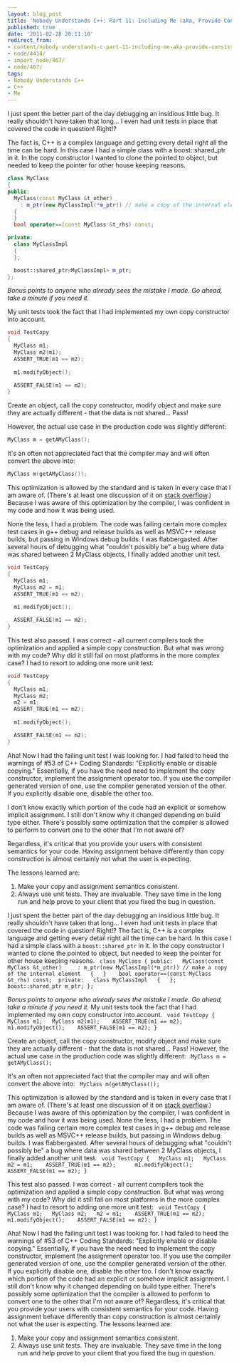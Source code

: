 ```yaml
---
layout: blog_post
title: 'Nobody Understands C++: Part 11: Including Me (aka, Provide Consistent Semantics)'
published: true
date: '2011-02-28 20:11:10'
redirect_from:
- content/nobody-understands-c-part-11-including-me-aka-provide-consistent-semantics/
- node/4414/
- import_node/467/
- node/467/
tags:
- Nobody Understands C++
- C++
- Me
---
```



I just spent the better part of the day debugging an insidious little bug. It really shouldn't have taken that long... I even had unit tests in place that covered the code in question! Right!?

The fact is, C++ is a complex language and getting every detail right all the time can be hard. In this case I had a simple class with a boost::shared_ptr in it. In the copy constructor I wanted to clone the pointed to object, but needed to keep the pointer for other house keeping reasons.

```cpp
class MyClass
{
public:
  MyClass(const MyClass &t_other)
    : m_ptr(new MyClassImpl(*m_ptr)) // make a copy of the internal element
  {
  }
  bool operator==(const MyClass &t_rhs) const;

private:
  class MyClassImpl
  {
  };

  boost::shared_ptr<MyClassImpl> m_ptr;
};
```

*Bonus points to anyone who already sees the mistake I made. Go ahead, take a minute if you need it.*

My unit tests took the fact that I had implemented my own copy constructor into account.

```cpp
void TestCopy
{
  MyClass m1;
  MyClass m2(m1);
  ASSERT_TRUE(m1 == m2);
  
  m1.modifyObject();

  ASSERT_FALSE(m1 == m2);
}
```

Create an object, call the copy constructor, modify object and make sure they are actually different - that the data is not shared... Pass!

However, the actual use case in the production code was slightly different:

```cpp
MyClass m = getAMyClass();
```

It's an often not appreciated fact that the compiler may and will often convert the above into:

```cpp
MyClass m(getAMyClass());
```

This optimization is allowed by the standard and is taken in every case that I am aware of. (There's at least one discussion of it on [stack overflow](http://stackoverflow.com/questions/2462773/c-copy-construct-construct-and-assign-question).) Because I was aware of this optimization by the compiler, I was confident in my code and how it was being used.

None the less, I had a problem. The code was failing certain more complex test cases in g++ debug and release builds as well as MSVC++ release builds, but passing in Windows debug builds. I was flabbergasted. After several hours of debugging what "couldn't possibly be" a bug where data was shared between 2 MyClass objects, I finally added another unit test.

```cpp
void TestCopy
{
  MyClass m1;
  MyClass m2 = m1;
  ASSERT_TRUE(m1 == m2);
  
  m1.modifyObject();

  ASSERT_FALSE(m1 == m2);
}
```

This test also passed. I was correct - all current compilers took the optimization and applied a simple copy construction. But what was wrong with my code? Why did it still fail on most platforms in the more complex case? I had to resort to adding one more unit test:

```cpp
void TestCopy
{
  MyClass m1;
  MyClass m2;
  m2 = m1;
  ASSERT_TRUE(m1 == m2);
  
  m1.modifyObject();

  ASSERT_FALSE(m1 == m2);
}
```

Aha! Now I had the failing unit test I was looking for. I had failed to heed the warnings of #53 of C++ Coding Standards: "Explicitly enable or disable copying." Essentially, if you have the need need to implement the copy constructor, implement the assignment operator too. If you use the compiler generated version of one, use the compiler generated version of the other. If you explicitly disable one, disable the other too.

I don't know exactly which portion of the code had an explicit or somehow implicit assignment. I still don't know why it changed depending on build type either. There's possibly some optimization that the compiler is allowed to perform to convert one to the other that I'm not aware of?

Regardless, it's critical that you provide your users with consistent semantics for your code. Having assignment behave differently than copy construction is almost certainly not what the user is expecting.

The lessons learned are:

 1. Make your copy and assignment semantics consistent.
 2. Always use unit tests. They are invaluable. They save time in the long run and help prove to your client that you fixed the bug in question.
 
 







I just spent the better part of the day debugging an insidious little bug. It really shouldn't have taken that long... I even had unit tests in place that covered the code in question! Right!? The fact is, C++ is a complex language and getting every detail right all the time can be hard. In this case I had a simple class with a `boost::shared_ptr` in it. In the copy constructor I wanted to clone the pointed to object, but needed to keep the pointer for other house keeping reasons. ` class MyClass { public:   MyClass(const MyClass &t_other)     : m_ptr(new MyClassImpl(*m_ptr)) // make a copy of the internal element   {   }    bool operator==(const MyClass &t_rhs) const;  private:   class MyClassImpl   {   };    boost::shared_ptr m_ptr; };`

*Bonus points to anyone who already sees the mistake I made. Go ahead, take a minute if you need it.* My unit tests took the fact that I had implemented my own copy constructor into account. ` void TestCopy {   MyClass m1;   MyClass m2(m1);    ASSERT_TRUE(m1 == m2);      m1.modifyObject();    ASSERT_FALSE(m1 == m2); }`

Create an object, call the copy constructor, modify object and make sure they are actually different - that the data is not shared... Pass! However, the actual use case in the production code was slightly different: ` MyClass m = getAMyClass();`

It's an often not appreciated fact that the compiler may and will often convert the above into: ` MyClass m(getAMyClass());`

This optimization is allowed by the standard and is taken in every case that I am aware of. (There's at least one discussion of it on [stack overflow](http://stackoverflow.com/questions/2462773/c-copy-construct-construct-and-assign-question).) Because I was aware of this optimization by the compiler, I was confident in my code and how it was being used. None the less, I had a problem. The code was failing certain more complex test cases in g++ debug and release builds as well as MSVC++ release builds, but passing in Windows debug builds. I was flabbergasted. After several hours of debugging what "couldn't possibly be" a bug where data was shared between 2 MyClass objects, I finally added another unit test. ` void TestCopy {   MyClass m1;   MyClass m2 = m1;    ASSERT_TRUE(m1 == m2);      m1.modifyObject();    ASSERT_FALSE(m1 == m2); }`

This test also passed. I was correct - all current compilers took the optimization and applied a simple copy construction. But what was wrong with my code? Why did it still fail on most platforms in the more complex case? I had to resort to adding one more unit test: ` void TestCopy {   MyClass m1;   MyClass m2;   m2 = m1;    ASSERT_TRUE(m1 == m2);      m1.modifyObject();    ASSERT_FALSE(m1 == m2); }`

Aha! Now I had the failing unit test I was looking for. I had failed to heed the warnings of \#53 of C++ Coding Standards: "Explicitly enable or disable copying." Essentially, if you have the need need to implement the copy constructor, implement the assignment operator too. If you use the compiler generated version of one, use the compiler generated version of the other. If you explicitly disable one, disable the other too. I don't know exactly which portion of the code had an explicit or somehow implicit assignment. I still don't know why it changed depending on build type either. There's possibly some optimization that the compiler is allowed to perform to convert one to the other that I'm not aware of? Regardless, it's critical that you provide your users with consistent semantics for your code. Having assignment behave differently than copy construction is almost certainly not what the user is expecting. The lessons learned are:

1.  Make your copy and assignment semantics consistent.
2.  Always use unit tests. They are invaluable. They save time in the long run and help prove to your client that you fixed the bug in question.

